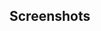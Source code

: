 ## Screenshots

[](/Images/raylibplatformer1.png)
[](/Images/raylibplatformer2.png)
[](/Images/raylibplatformer2.png)
